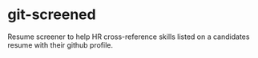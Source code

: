 # git-screened
Resume screener to help HR cross-reference skills listed on a candidates resume with their github profile.
